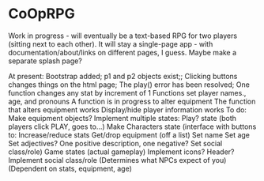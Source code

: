 # CoOpRPG
Work in progress - will eventually be a text-based RPG for two players (sitting next to each other).
It will stay a single-page app - with documentation/about/links on different pages, I guess.
Maybe make a separate splash page?

At present:
  Bootstrap added;
  p1 and p2 objects exist;;
  Clicking buttons changes things on the html page;
  The play() error has been resolved;
  One function changes any stat by increment of 1
  Functions set player names., age, and pronouns
  A function is in progress to alter equipment
  The function that alters equipment works
  Display/hide player information works
To do:
  Make equipment objects?
  Implement multiple states:
    Play? state (both players click PLAY, goes to...)
    Make Characters state (interface with buttons to:
      Increase/reduce stats
      Get/drop equipment (off a list)
      Set name
      Set age
      Set adjectives?
        One positive description, one negative?
      Set social class/role)
    Game states (actual gameplay)
  Implement icons?
  Header?
  Implement social class/role
  	(Determines what NPCs expect of you)
  	(Dependent on stats, equipment, age)

